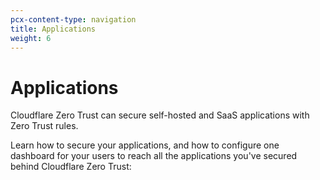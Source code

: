 ```yaml
---
pcx-content-type: navigation
title: Applications
weight: 6
---
```


# Applications

Cloudflare Zero Trust can secure self-hosted and SaaS applications with Zero Trust rules.

Learn how to secure your applications, and how to configure one dashboard for your users to reach all the applications you've secured behind Cloudflare Zero Trust:

<DirectoryListing path="/applications"/>
